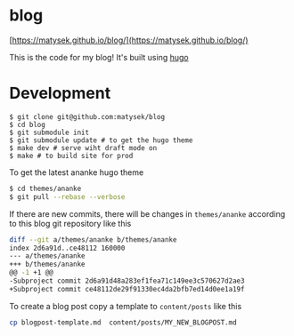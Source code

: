 # blog

[https://matysek.github.io/blog/](https://matysek.github.io/blog/)

This is the code for my blog! It's built using [hugo](https://gohugo.io)

# Development

```
$ git clone git@github.com:matysek/blog
$ cd blog
$ git submodule init
$ git submodule update # to get the hugo theme
$ make dev # serve wiht draft mode on
$ make # to build site for prod
```

To get the latest ananke hugo theme

```bash
$ cd themes/ananke
$ git pull --rebase --verbose
```

If there are new commits, there will be changes in `themes/ananke` according to
this blog git repository like this

```bash
diff --git a/themes/ananke b/themes/ananke
index 2d6a91d..ce48112 160000
--- a/themes/ananke
+++ b/themes/ananke
@@ -1 +1 @@
-Subproject commit 2d6a91d48a283ef1fea71c149ee3c570627d2ae3
+Subproject commit ce48112de29f91330ec4da2bfb7ed14d0ee1a19f
```

To create a blog post copy a template to `content/posts` like this

```bash
cp blogpost-template.md  content/posts/MY_NEW_BLOGPOST.md
```
